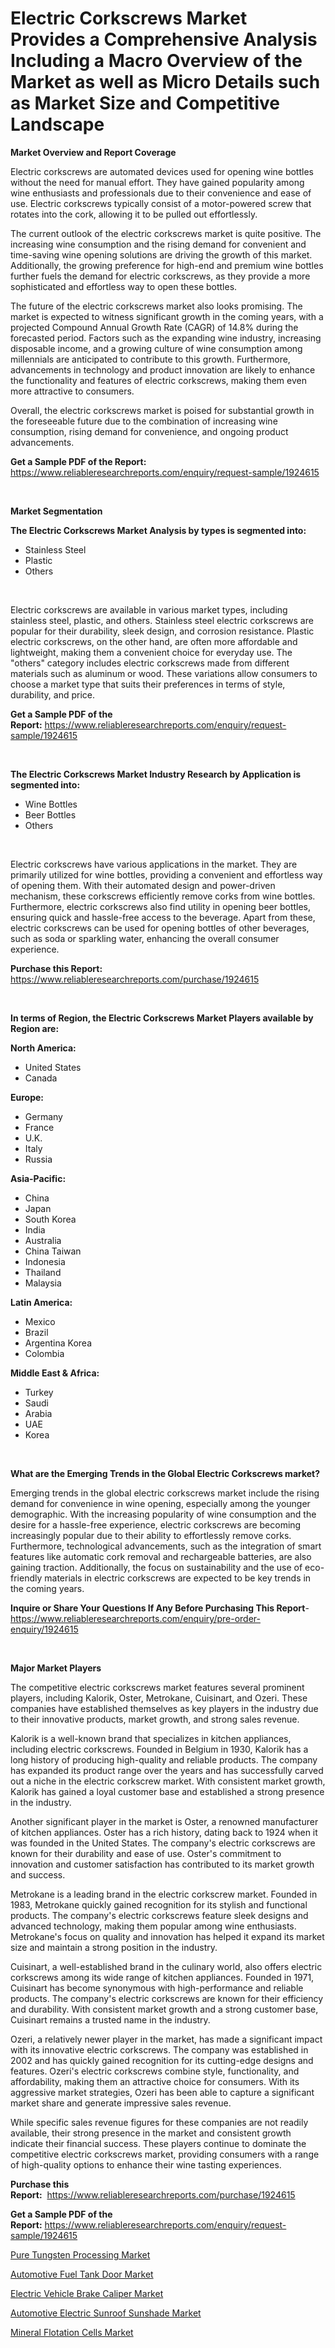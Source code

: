 <p><h1>Electric Corkscrews Market Provides a Comprehensive Analysis Including a Macro Overview of the Market as well as Micro Details such as Market Size and Competitive Landscape</h1></p><p><strong>Market Overview and Report Coverage</strong></p>
<p><p>Electric corkscrews are automated devices used for opening wine bottles without the need for manual effort. They have gained popularity among wine enthusiasts and professionals due to their convenience and ease of use. Electric corkscrews typically consist of a motor-powered screw that rotates into the cork, allowing it to be pulled out effortlessly.</p><p>The current outlook of the electric corkscrews market is quite positive. The increasing wine consumption and the rising demand for convenient and time-saving wine opening solutions are driving the growth of this market. Additionally, the growing preference for high-end and premium wine bottles further fuels the demand for electric corkscrews, as they provide a more sophisticated and effortless way to open these bottles. </p><p>The future of the electric corkscrews market also looks promising. The market is expected to witness significant growth in the coming years, with a projected Compound Annual Growth Rate (CAGR) of 14.8% during the forecasted period. Factors such as the expanding wine industry, increasing disposable income, and a growing culture of wine consumption among millennials are anticipated to contribute to this growth. Furthermore, advancements in technology and product innovation are likely to enhance the functionality and features of electric corkscrews, making them even more attractive to consumers. </p><p>Overall, the electric corkscrews market is poised for substantial growth in the foreseeable future due to the combination of increasing wine consumption, rising demand for convenience, and ongoing product advancements.</p></p>
<p><strong>Get a Sample PDF of the Report:</strong> <a href="https://www.reliableresearchreports.com/enquiry/request-sample/1924615">https://www.reliableresearchreports.com/enquiry/request-sample/1924615</a></p>
<p>&nbsp;</p>
<p><strong>Market Segmentation</strong></p>
<p><strong>The Electric Corkscrews Market Analysis by types is segmented into:</strong></p>
<p><ul><li>Stainless Steel</li><li>Plastic</li><li>Others</li></ul></p>
<p>&nbsp;</p>
<p><p>Electric corkscrews are available in various market types, including stainless steel, plastic, and others. Stainless steel electric corkscrews are popular for their durability, sleek design, and corrosion resistance. Plastic electric corkscrews, on the other hand, are often more affordable and lightweight, making them a convenient choice for everyday use. The "others" category includes electric corkscrews made from different materials such as aluminum or wood. These variations allow consumers to choose a market type that suits their preferences in terms of style, durability, and price.</p></p>
<p><strong>Get a Sample PDF of the Report:</strong>&nbsp;<a href="https://www.reliableresearchreports.com/enquiry/request-sample/1924615">https://www.reliableresearchreports.com/enquiry/request-sample/1924615</a></p>
<p>&nbsp;</p>
<p><strong>The Electric Corkscrews Market Industry Research by Application is segmented into:</strong></p>
<p><ul><li>Wine Bottles</li><li>Beer Bottles</li><li>Others</li></ul></p>
<p>&nbsp;</p>
<p><p>Electric corkscrews have various applications in the market. They are primarily utilized for wine bottles, providing a convenient and effortless way of opening them. With their automated design and power-driven mechanism, these corkscrews efficiently remove corks from wine bottles. Furthermore, electric corkscrews also find utility in opening beer bottles, ensuring quick and hassle-free access to the beverage. Apart from these, electric corkscrews can be used for opening bottles of other beverages, such as soda or sparkling water, enhancing the overall consumer experience.</p></p>
<p><strong>Purchase this Report:</strong>&nbsp; <a href="https://www.reliableresearchreports.com/purchase/1924615">https://www.reliableresearchreports.com/purchase/1924615</a></p>
<p>&nbsp;</p>
<p><strong>In terms of Region, the Electric Corkscrews Market Players available by Region are:</strong></p>
<p>
    <p> <strong> North America: </strong>
        <ul>
            <li>United States</li>
            <li>Canada</li>
        </ul>
        </p> 
    <p> <strong> Europe: </strong>
        <ul>
            <li>Germany</li>
            <li>France</li>
            <li>U.K.</li>
            <li>Italy</li>
            <li>Russia</li>
        </ul>
        </p> 
    <p> <strong> Asia-Pacific: </strong>
        <ul>
            <li>China</li>
            <li>Japan</li>
            <li>South Korea</li>
            <li>India</li>
            <li>Australia</li>
            <li>China Taiwan</li>
            <li>Indonesia</li>
            <li>Thailand</li>
            <li>Malaysia</li>
        </ul>
        </p> 
    <p> <strong> Latin America: </strong>
        <ul>
            <li>Mexico</li>
            <li>Brazil</li>
            <li>Argentina Korea</li>
            <li>Colombia</li>
        </ul>
        </p> 
    <p> <strong> Middle East & Africa: </strong>
        <ul>
            <li>Turkey</li>
            <li>Saudi</li>
            <li>Arabia</li>
            <li>UAE</li>
            <li>Korea</li>
        </ul>
    </p>
    </p>
<p>&nbsp;</p>
<p><strong>What are the Emerging Trends in the Global Electric Corkscrews market?</strong></p>
<p><p>Emerging trends in the global electric corkscrews market include the rising demand for convenience in wine opening, especially among the younger demographic. With the increasing popularity of wine consumption and the desire for a hassle-free experience, electric corkscrews are becoming increasingly popular due to their ability to effortlessly remove corks. Furthermore, technological advancements, such as the integration of smart features like automatic cork removal and rechargeable batteries, are also gaining traction. Additionally, the focus on sustainability and the use of eco-friendly materials in electric corkscrews are expected to be key trends in the coming years.</p></p>
<p><strong>Inquire or Share Your Questions If Any Before Purchasing This Report</strong>- <a href="https://www.reliableresearchreports.com/enquiry/pre-order-enquiry/1924615">https://www.reliableresearchreports.com/enquiry/pre-order-enquiry/1924615</a></p>
<p>&nbsp;</p>
<p><strong>Major Market Players</strong></p>
<p><p>The competitive electric corkscrews market features several prominent players, including Kalorik, Oster, Metrokane, Cuisinart, and Ozeri. These companies have established themselves as key players in the industry due to their innovative products, market growth, and strong sales revenue.</p><p>Kalorik is a well-known brand that specializes in kitchen appliances, including electric corkscrews. Founded in Belgium in 1930, Kalorik has a long history of producing high-quality and reliable products. The company has expanded its product range over the years and has successfully carved out a niche in the electric corkscrew market. With consistent market growth, Kalorik has gained a loyal customer base and established a strong presence in the industry.</p><p>Another significant player in the market is Oster, a renowned manufacturer of kitchen appliances. Oster has a rich history, dating back to 1924 when it was founded in the United States. The company's electric corkscrews are known for their durability and ease of use. Oster's commitment to innovation and customer satisfaction has contributed to its market growth and success.</p><p>Metrokane is a leading brand in the electric corkscrew market. Founded in 1983, Metrokane quickly gained recognition for its stylish and functional products. The company's electric corkscrews feature sleek designs and advanced technology, making them popular among wine enthusiasts. Metrokane's focus on quality and innovation has helped it expand its market size and maintain a strong position in the industry.</p><p>Cuisinart, a well-established brand in the culinary world, also offers electric corkscrews among its wide range of kitchen appliances. Founded in 1971, Cuisinart has become synonymous with high-performance and reliable products. The company's electric corkscrews are known for their efficiency and durability. With consistent market growth and a strong customer base, Cuisinart remains a trusted name in the industry.</p><p>Ozeri, a relatively newer player in the market, has made a significant impact with its innovative electric corkscrews. The company was established in 2002 and has quickly gained recognition for its cutting-edge designs and features. Ozeri's electric corkscrews combine style, functionality, and affordability, making them an attractive choice for consumers. With its aggressive market strategies, Ozeri has been able to capture a significant market share and generate impressive sales revenue.</p><p>While specific sales revenue figures for these companies are not readily available, their strong presence in the market and consistent growth indicate their financial success. These players continue to dominate the competitive electric corkscrews market, providing consumers with a range of high-quality options to enhance their wine tasting experiences.</p></p>
<p><strong>Purchase this Report:</strong>&nbsp;&nbsp;<a href="https://www.reliableresearchreports.com/purchase/1924615">https://www.reliableresearchreports.com/purchase/1924615</a></p>
<p></p>
<p><strong>Get a Sample PDF of the Report:</strong>&nbsp;<a href="https://www.reliableresearchreports.com/enquiry/request-sample/1924615">https://www.reliableresearchreports.com/enquiry/request-sample/1924615</a></p>
<p><p><a href="https://github.com/FassouRP/Market-Research-Report-List-1/blob/main/pure-tungsten-processing-market.md">Pure Tungsten Processing Market</a></p><p><a href="https://medium.com/@v25590012/automotive-fuel-tank-door-market-the-key-to-successful-business-strategy-forecast-till-2030-b136e368a19e">Automotive Fuel Tank Door Market</a></p><p><a href="https://medium.com/@vidyap2912/electric-vehicle-brake-caliper-market-the-key-to-successful-business-strategy-forecast-till-2030-e1290fa01c6a">Electric Vehicle Brake Caliper Market</a></p><p><a href="https://medium.com/@v27092023/automotive-electric-sunroof-sunshade-market-trends-and-market-analysis-forecasted-for-period-2462dca451af">Automotive Electric Sunroof Sunshade Market</a></p><p><a href="https://github.com/ashepherd82/Market-Research-Report-List-1/blob/main/mineral-flotation-cells-market.md">Mineral Flotation Cells Market</a></p></p>